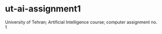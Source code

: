 # ut-ai-assignment1
University of Tehran; Artificial Intelligence course; computer assignment no. 1
